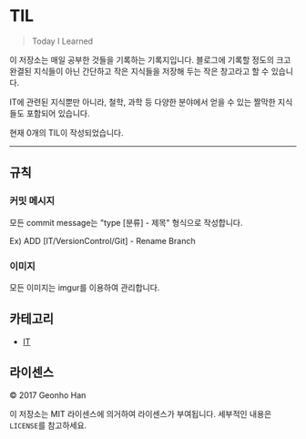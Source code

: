 # TIL

> Today I Learned

이 저장소는 매일 공부한 것들을 기록하는 기록지입니다. 블로그에 기록할 정도의 크고 완결된 지식들이 아닌 간단하고 작은 지식들을 저장해 두는 작은 창고라고 할 수 있습니다.

IT에 관련된 지식뿐만 아니라, 철학, 과학 등 다양한 분야에서 얻을 수 있는 짤막한 지식들도 포함되어 있습니다.

현재 0개의 TIL이 작성되었습니다.

---

## 규칙

### 커밋 메시지

모든 commit message는 "type [분류] - 제목" 형식으로 작성합니다.

Ex) ADD [IT/VersionControl/Git] - Rename Branch

### 이미지

모든 이미지는 imgur를 이용하여 관리합니다.

## 카테고리

* [IT](#IT)

## 라이센스

&copy; 2017 Geonho Han

이 저장소는 MIT 라이센스에 의거하여 라이센스가 부여됩니다. 세부적인 내용은 `LICENSE`를 참고하세요.